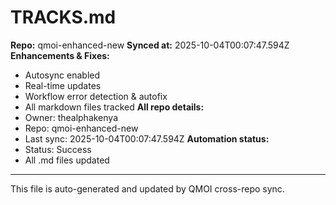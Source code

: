 # TRACKS.md

**Repo:** qmoi-enhanced-new
**Synced at:** 2025-10-04T00:07:47.594Z
**Enhancements & Fixes:**
- Autosync enabled
- Real-time updates
- Workflow error detection & autofix
- All markdown files tracked
**All repo details:**
- Owner: thealphakenya
- Repo: qmoi-enhanced-new
- Last sync: 2025-10-04T00:07:47.594Z
**Automation status:**
- Status: Success
- All .md files updated
---
This file is auto-generated and updated by QMOI cross-repo sync.
